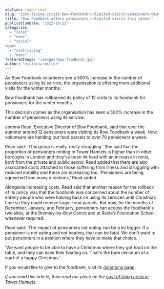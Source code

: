 ```yaml
---
section: roman-road
slug: "cost-living-crisis-bow-foodbank-unlimited-visits-pensioners-winter"
title: "Bow Foodbank offers pensioners unlimited visits this winter"
publicationDate: "2022-10-22"
categories: 
  - "local"
  - "news"
  - "social"
tags: 
  - "cost-living"
  - "news"
featuredImage: "/images/bow-foodbank.jpg"
author: "victoria-miller"
---
```


As Bow Foodbank volunteers see a 500% increase in the number of pensioners using its service, the organisation is offering them additional visits for the winter months.

Bow Foodbank has rollbacked its policy of 12 visits to its foodbank for pensioners for the winter months. 

This decision comes as the organisation has seen a 500% increase in the number of pensioners using its service. 

Joanna Read, Executive Director of Bow Foodbank, said that over the summer around 12 pensioners were visiting its Bow Foodbank a week. Now, volunteers are handing out food parcels to over 70 pensioners a week.  

Read said: ‘This group is really, really struggling.’ She said that the proportion of pensioners renting in Tower Hamlets is higher than in other boroughs in London and they’ve been hit hard with an increase in rents, both from the private and public sector. Read added that there are also associated costs attached to those suffering from illness and struggling with reduced mobility and these are increasing too. ‘Pensioners are being squeezed from many directions,’ Read added.

Alongside increasing costs, Read said that another reason for the rollback of its policy was that the foodbank was concerned about the number of elderly people who were holding back on using its services until Christmas time so they could receive larger food parcels. But now, for the months of December, January, and February, pensioners can access the foodbank's two sites, at the Bromley-by-Bow Centre and at Raine’s Foundation School, whenever required.

Read said: ‘The impact of pensioners not eating can be a lot bigger. If a pensioner is not eating and not heating, that can be fatal. We don't want to put pensioners in a position where they have to make that choice.

‘We want people to be able to have a Christmas where they got food on the table, and they can have their heating on. That's the bare minimum of a start of a happy Christmas.’

If you would like to give to the foodbank, visit its [donations page](https://cafdonate.cafonline.org/18827#!/DonationDetails).

_If you read this article, then read our piece on the [cost of living crisis in Tower Hamlets](https://romanroadlondon.com/cost-living-crisis-tower-hamlets/)._


